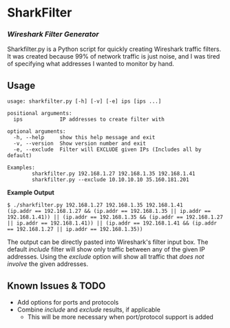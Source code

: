 # SharkFilter
### _Wireshark Filter Generator_
Sharkfilter.py is a Python script for quickly creating Wireshark traffic filters. It was created because 99% of network traffic is just noise, and I was tired of specifying what addresses I wanted to monitor by hand.
## Usage
```
usage: sharkfilter.py [-h] [-v] [-e] ips [ips ...]

positional arguments:
  ips            IP addresses to create filter with

optional arguments:
  -h, --help     show this help message and exit
  -v, --version  Show version number and exit
  -e, --exclude  Filter will EXCLUDE given IPs (Includes all by default)

Examples:
        sharkfilter.py 192.168.1.27 192.168.1.35 192.168.1.41
        sharkfilter.py --exclude 10.10.10.10 35.160.181.201
```
**Example Output**
```
$ ./sharkfilter.py 192.168.1.27 192.168.1.35 192.168.1.41
(ip.addr == 192.168.1.27 && (ip.addr == 192.168.1.35 || ip.addr == 192.168.1.41)) || (ip.addr == 192.168.1.35 && (ip.addr == 192.168.1.27 || ip.addr == 192.168.1.41)) || (ip.addr == 192.168.1.41 && (ip.addr == 192.168.1.27 || ip.addr == 192.168.1.35))
```
The output can be directly pasted into Wireshark's filter input box. The default *include* filter will show only traffic between any of the given IP addresses. Using the *exclude* option will show all traffic that *does not involve* the given addresses.
## Known Issues & TODO
- Add options for ports and protocols
- Combine *include* and *exclude* results, if applicable
    - This will be more necessary when port/protocol support is added

